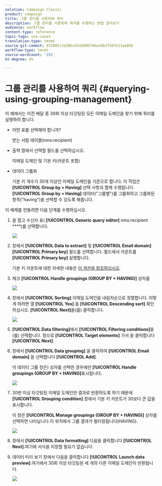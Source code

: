 ```yaml
---
solution: Campaign Classic
product: campaign
title: 그룹 관리를 사용하여 쿼리
description: 그룹 관리를 사용하여 쿼리를 수행하는 방법 알아보기
audience: workflow
content-type: reference
topic-tags: use-cases
translation-type: tm+mt
source-git-commit: 972885c3a38bcd3a260574bacbb3f507e11ae05b
workflow-type: tm+mt
source-wordcount: '251'
ht-degree: 4%

---
```



# 그룹 관리를 사용하여 쿼리 {#querying-using-grouping-management}

이 예에서는 이전 배달 중 30회 이상 타깃팅된 모든 이메일 도메인을 찾기 위해 쿼리를 실행하려 합니다.

* 어떤 표를 선택해야 합니까?

   받는 사람 테이블(nms:recipient)

* 출력 열에서 선택할 필드를 선택하십시오.

   이메일 도메인 및 기본 키(카운트 포함)

* 데이터 그룹화

   기본 키 개수가 30개 이상인 이메일 도메인을 기준으로 합니다. 이 작업은 **[!UICONTROL Group by + Having]** 선택 사항과 함께 수행됩니다. **[!UICONTROL Group by + Having]** 데이터(&quot;그룹별&quot;)를 그룹화하고 그룹화된 항목(&quot;having&quot;)을 선택할 수 있도록 해줍니다.

이 예제를 만들려면 다음 단계를 수행하십시오.

1. 을 열고 수신자 표( **[!UICONTROL Generic query editor]** nms:recipient ****)를 선택합니다.

   ![](assets/query_editor_02.png)

1. 창에서 **[!UICONTROL Data to extract]** 및 **[!UICONTROL Email domain]** **[!UICONTROL Primary key]** 필드를 선택합니다. 필드에서 카운트를 **[!UICONTROL Primary key]** 실행합니다.

   기본 키 카운트에 대한 자세한 내용은 [이 섹션을 참조하십시오](../../platform/using/defining-filter-conditions.md#building-expressions).

1. 체크 **[!UICONTROL Handle groupings (GROUP BY + HAVING)]** 상자를

   ![](assets/query_editor_nveau_29.png)

1. 창에서 **[!UICONTROL Sorting]** 이메일 도메인을 내림차순으로 정렬합니다. 이렇게 하려면 열 **[!UICONTROL Yes]** 을 **[!UICONTROL Descending sort]** 확인하십시오. **[!UICONTROL Next]**&#x200B;을(를) 클릭합니다.

   ![](assets/query_editor_nveau_70.png)

1. **[!UICONTROL Data filtering]**&#x200B;에서 **[!UICONTROL Filtering conditions]**&#x200B;을(를) 선택합니다. 창으로 **[!UICONTROL Target elements]** 가서 을 클릭합니다 **[!UICONTROL Next]**.
1. 창에서 **[!UICONTROL Data grouping]** 을 클릭하여 **[!UICONTROL Email domain]** 을 선택합니다 **[!UICONTROL Add]**.

   이 데이터 그룹 창은) 상자를 선택한 경우에만 **[!UICONTROL Handle groupings (GROUP BY + HAVING]**&#x200B;표시됩니다.

   ![](assets/query_editor_blocklist_04.png)

1. 30번 이상 타깃팅된 이메일 도메인만 결과로 반환하도록 하기 때문에 **[!UICONTROL Grouping condition]** 창에서 기본 키 카운트가 30보다 큰 값을 표시합니다.

   이 창은 **[!UICONTROL Manage groupings (GROUP BY + HAVING)]** 상자를 선택하면 나타납니다.이 위치에서 그룹 결과가 필터링됩니다(HAVING).

   ![](assets/query_editor_blocklist_05.png)

1. 창에서 **[!UICONTROL Data formatting]** 다음을 클릭합니다 **[!UICONTROL Next]**.여기에 서식을 지정할 필요가 없습니다.
1. 데이터 미리 보기 창에서 다음을 클릭합니다 **[!UICONTROL Launch data preview]**.여기에서 30회 이상 타깃팅된 세 개의 다른 이메일 도메인이 반환됩니다.

   ![](assets/query_editor_blocklist_06.png)
